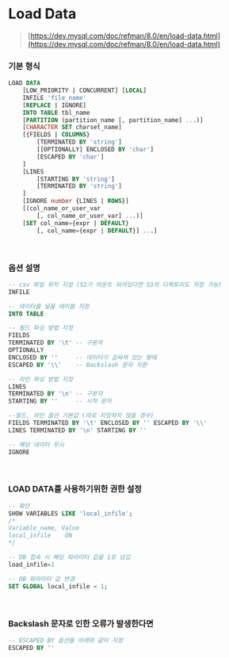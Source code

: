 Load Data
===

>[https://dev.mysql.com/doc/refman/8.0/en/load-data.html](https://dev.mysql.com/doc/refman/8.0/en/load-data.html)

### 기본 형식
```sql
LOAD DATA
    [LOW_PRIORITY | CONCURRENT] [LOCAL]
    INFILE 'file_name'
    [REPLACE | IGNORE]
    INTO TABLE tbl_name
    [PARTITION (partition_name [, partition_name] ...)]
    [CHARACTER SET charset_name]
    [{FIELDS | COLUMNS}
        [TERMINATED BY 'string']
        [[OPTIONALLY] ENCLOSED BY 'char']
        [ESCAPED BY 'char']
    ]
    [LINES
        [STARTING BY 'string']
        [TERMINATED BY 'string']
    ]
    [IGNORE number {LINES | ROWS}]
    [(col_name_or_user_var
        [, col_name_or_user_var] ...)]
    [SET col_name={expr | DEFAULT}
        [, col_name={expr | DEFAULT}] ...]
```

<br>

### 옵션 설명
```sql
-- csv 파일 위치 지정 (S3가 마운트 되어있다면 S3의 디렉토리도 지정 가능)
INFILE

-- 데이터를 넣을 테이블 지정
INTO TABLE

-- 필드 파싱 방법 지정
FIELDS 
TERMINATED BY '\t' -- 구분자
OPTIONALLY
ENCLOSED BY ''     -- 데이터가 감싸져 있는 형태
ESCAPED BY '\\'    -- Backslash 문자 치환

-- 라인 파싱 방법 지정
LINES
TERMINATED BY '\n' -- 구분자
STARTING BY ''     -- 시작 문자

--필드, 라인 옵션 기본값 (따로 지정하지 않을 경우)
FIELDS TERMINATED BY '\t' ENCLOSED BY '' ESCAPED BY '\\'
LINES TERMINATED BY '\n' STARTING BY ''

-- 해당 데이터 무시
IGNORE
```

<br>

### LOAD DATA를 사용하기위한 권한 설정
```sql
-- 확인
SHOW VARIABLES LIKE 'local_infile';
/*
Variable_name, Value
local_infile	ON
*/

-- DB 접속 시 해당 파라미터 값을 1로 넘김
load_infile=1

-- DB 파라미터 값 변경
SET GLOBAL local_infile = 1;
```

<br>

### Backslash 문자로 인한 오류가 발생한다면
```sql
-- ESCAPED BY 옵션을 아래와 같이 지정
ESCAPED BY ''
```
